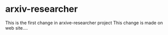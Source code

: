 # arxiv-researcher
This is the first change in arxive-researcher project
This change is made on web site....
